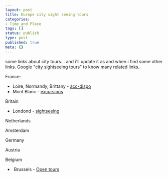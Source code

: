 ```yaml
---
layout: post
title: Europe city sight seeing tours
categories:
- Time and Place
tags: []
status: publish
type: post
published: true
meta: {}
---
```

some links about city tours... and i'll update it as and when i find some other links. Google "city sightseeing tours" to know many related links.

France:
<ul>
	<li>Loire, Normandy, Brittany - <a href="http://www.accodispo-tours.com/english/index-excursions.html">acc-dispo</a></li>
	<li>Mont Blanc - <a href="http://www.dahu.com/stage_mtb/quand_combien_gb.shtml">excursions</a></li>
</ul>
Britain
<ul>
	<li>Londond - <a href="http://www.theoriginaltour.com/">sightseeing</a></li>
</ul>
Netherlands

Amsterdam

Germany

Austria

Belgium
<ul>
	<li> Brussels - <a href="http://www.open-tours.com/">Open tours</a></li>
</ul>
